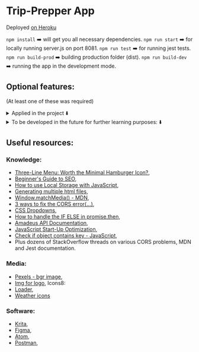 # Trip-Prepper App

Deployed [on Heroku](https://trip-prepper.herokuapp.com)

`npm install` ➡️ will get you all necessary dependencies.
`npm run start` ➡️ for locally running server.js on port 8081.
`npm run test` ➡️ for running jest tests.
`npm run build-prod` ➡️ building production folder (dist).
`npm run build-dev` ➡️ running the app in the development mode.

## Optional features:
(At least one of these was required)

<details>
  <summary>Applied in the project ⬇️</summary>

  * - [x] Pull in an image for the country from Pixabay API when the entered location brings up no results (good for obscure localities).
      * Additional feature added by myself: choose random picture from the set of pictures available in the received objects.
  * - [x] Integrate the REST Countries API to pull in data for the country being visited.
      * REST Countries API replaced by Amadeus API for cheap hotel deals data.
  * - [x] Allow the user to remove the trip.
  * - [x] Use Local Storage to save the data so that when they close, then revisit the page, their information is still there.
  * - [x] Instead of just pulling a single day forecast, pull the forecast for multiple days.
  </details>

  <details>
    <summary>To be developed in the future for further learning purposes: ⬇️</summary>

    * - [ ] Add end date and display length of trip.
    * - [ ] Allow user to add multiple destinations on the same trip.
        * Pull in weather for additional locations.
    * - [ ] Allow the user to add hotel and/or flight data.
    * - [ ] Incorporate icons into forecast.
    * - [ ] Allow user to Print their trip and/or export to PDF.
    * - [ ] Allow the user to add a todo list and/or packing list for their trip.
    * - [ ] Allow the user to add additional trips.
    * - [ ] Automatically sort additional trips by countdown.
    * - [ ] Move expired trips to bottom/have their style change so it’s clear it’s expired.
  </details>

## Useful resources:

### Knowledge:

* [Three-Line Menu: Worth the Minimal Hamburger Icon?](https://thinksem.com/blog/three-line-menu-hamburger-icon/),
* [Beginner's Guide to SEO](https://moz.co,m/beginners-guide-to-seo),
* [How to use Local Storage with JavaScript](https://www.taniarascia.com/how-to-use-local-storage-with-javascript/),
* [Generating multiple html files](https://github.com/jantimon/html-webpack-plugin#generating-multiple-html-files),
* [Window.matchMedia() - MDN](https://developer.mozilla.org/en-US/docs/Web/API/Window/matchMedia),
* [3 ways to fix the CORS error(...)](https://medium.co,m/@dtkatz/3-ways-to-fix-the-cors-error-and-how-access-control-allow-origin-works-d97d55946d9),
* [CSS Dropdowns](https://www.w3schools.com/css/css_dropdowns.asp),
* [How to handle the IF ELSE in promise.then](https://stackoverflow.com/questions/33257412/how-to-handle-the-if-else-in-promise-then),
* [Amadeus API Documentation](https://github.com/amadeus4dev/amadeus-node),
* [JavaScript Start-Up Optimization](https://developers.google.com/web/fundamentals/performance/optimizing-content-efficiency/javascript-startup-optimization),
* [Check if object contains key - JavaScript](https://oamatech.com/check-if-object-contains-key-javascript/),
* Plus dozens of StackOverflow threads on various CORS problems, MDN and Jest documentation.

### Media:

* [Pexels - bgr image](https://www.pexels.com/photo/backpack-bag-blur-commuter-346768/),
* [Img for logo](https://icons8.com/icon/112479/around-the-globe),
Icons8:
* [Loader](https://icons8.com/preloaders/),
* [Weather icons](https://icons8.com/icon/set/weather/dotty)


### Software:

* [Krita](https://krita.org/en/),
* [Figma](https://www.figma.com/),
* [Atom](https://atom.io/),
* [Postman](https://www.postman.com/),
